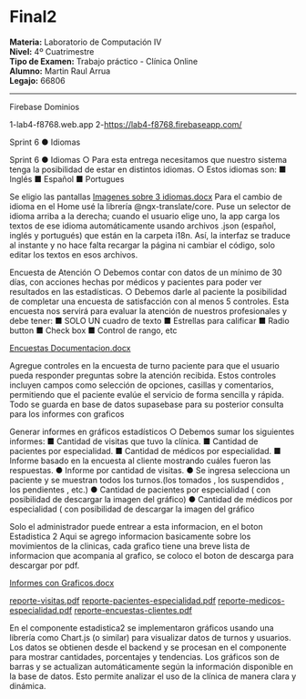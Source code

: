 # Final2

**Materia:** Laboratorio de Computación IV  
**Nivel:** 4º Cuatrimestre  
**Tipo de Examen:** Trabajo práctico - Clínica Online  
**Alumno:** Martin Raul Arrua  
**Legajo:** 66806

---

Firebase Dominios


1-lab4-f8768.web.app
2-https://lab4-f8768.firebaseapp.com/




Sprint 6
● Idiomas

Sprint 6
● Idiomas
○ Para esta entrega necesitamos que nuestro sistema tenga la posibilidad de estar en distintos
idiomas.
○ Estos idiomas son:
■ Inglés
■ Español
■ Portugues

Se eligio las pantallas 
[Imagenes sobre 3 idiomas.docx](https://github.com/user-attachments/files/22519749/Imagenes.sobre.3.idiomas.docx)
Para el cambio de idioma en el Home usé la librería @ngx-translate/core. Puse un selector de idioma arriba a la derecha; cuando el usuario elige uno, la app carga los textos de ese idioma automáticamente usando archivos .json (español, inglés y portugués) que están en la carpeta i18n. Así, la interfaz se traduce al instante y no hace falta recargar la página ni cambiar el código, solo editar los textos en esos archivos.


Encuesta de Atención
○ Debemos contar con datos de un mínimo de 30 días, con acciones hechas por médicos y
pacientes para poder ver resultados en las estadísticas.
○ Debemos darle al paciente la posibilidad de completar una encuesta de satisfacción con al menos
5 controles. Esta encuesta nos servirá para evaluar la atención de nuestros profesionales y debe
tener:
■ SOLO UN cuadro de texto
■ Estrellas para calificar
■ Radio button
■ Check box
■ Control de rango, etc

[Encuestas Documentacion.docx](https://github.com/user-attachments/files/22519844/Encuestas.Documentacion.docx)

Agregue controles en la encuesta de turno paciente para que el usuario pueda responder preguntas sobre la atención recibida. Estos controles incluyen campos como selección de opciones, casillas y comentarios, permitiendo que el paciente evalúe el servicio de forma sencilla y rápida. Todo se guarda en base de datos supasebase para su posterior consulta para los informes con graficos


Generar informes en gráficos estadísticos
○ Debemos sumar los siguientes informes:
■ Cantidad de visitas que tuvo la clínica.
■ Cantidad de pacientes por especialidad.
■ Cantidad de médicos por especialidad.
■ Informe basado en la encuesta al cliente mostrando cuáles fueron las respuestas.
● Informe por cantidad de visitas.
● Se ingresa selecciona un paciente y se muestran todos los turnos.(los tomados ,
los suspendidos , los pendientes , etc.)
● Cantidad de pacientes por especialidad ( con posibilidad de descargar la imagen
del gráfico)
● Cantidad de médicos por especialidad ( con posibilidad de descargar la imagen del
gráfico

Solo el administrador puede entrear a esta informacion, en el boton Estadistica 2
Aqui se agrego informacion basicamente sobre los movimientos de la clinicas, cada grafico tiene una breve lista de informacion que acompania al grafico, se coloco el boton de descarga para descargar por pdf.

[Informes con Graficos.docx](https://github.com/user-attachments/files/22520089/Informes.con.Graficos.docx)



[reporte-visitas.pdf](https://github.com/user-attachments/files/22520129/reporte-visitas.pdf)
[reporte-pacientes-especialidad.pdf](https://github.com/user-attachments/files/22520128/reporte-pacientes-especialidad.pdf)
[reporte-medicos-especialidad.pdf](https://github.com/user-attachments/files/22520127/reporte-medicos-especialidad.pdf)
[reporte-encuestas-clientes.pdf](https://github.com/user-attachments/files/22520126/reporte-encuestas-clientes.pdf)


En el componente estadistica2 se implementaron gráficos usando una librería como Chart.js (o similar) para visualizar datos de turnos y usuarios. Los datos se obtienen desde el backend y se procesan en el componente para mostrar cantidades, porcentajes y tendencias. Los gráficos son de barras y se actualizan automáticamente según la información disponible en la base de datos. Esto permite analizar el uso de la clínica de manera clara y dinámica.




